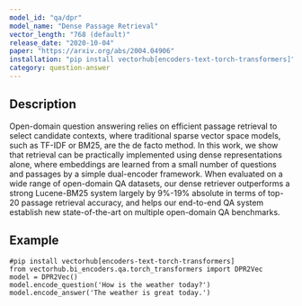 ```yaml
---
model_id: "qa/dpr"
model_name: "Dense Passage Retrieval"
vector_length: "768 (default)"
release_date: "2020-10-04"
paper: "https://arxiv.org/abs/2004.04906"
installation: "pip install vectorhub[encoders-text-torch-transformers]"
category: question-answer
---
```


## Description

Open-domain question answering relies on efficient passage retrieval to select candidate contexts, where traditional sparse vector space models, such as TF-IDF or BM25, are the de facto method. In this work, we show that retrieval can be practically implemented using dense representations alone, where embeddings are learned from a small number of questions and passages by a simple dual-encoder framework. When evaluated on a wide range of open-domain QA datasets, our dense retriever outperforms a strong Lucene-BM25 system largely by 9%-19% absolute in terms of top-20 passage retrieval accuracy, and helps our end-to-end QA system establish new state-of-the-art on multiple open-domain QA benchmarks.

## Example

```
#pip install vectorhub[encoders-text-torch-transformers]
from vectorhub.bi_encoders.qa.torch_transformers import DPR2Vec
model = DPR2Vec()
model.encode_question('How is the weather today?')
model.encode_answer('The weather is great today.')
```
